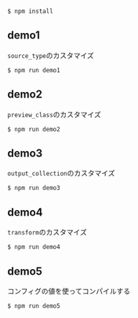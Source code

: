 ```
$ npm install
```


## demo1

`source_type`のカスタマイズ

```
$ npm run demo1
```

## demo2

`preview_class`のカスタマイズ

```
$ npm run demo2
```

## demo3

`output_collection`のカスタマイズ

```
$ npm run demo3
```

## demo4

`transform`のカスタマイズ

```
$ npm run demo4
```

## demo5

コンフィグの値を使ってコンパイルする

```
$ npm run demo5
```
